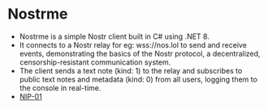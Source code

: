 # Nostrme

- Nostrme is a simple Nostr client built in C# using .NET 8. 
- It connects to a Nostr relay for eg: <a>wss://nos.lol</a> to send and receive events, demonstrating the basics of the Nostr protocol, a decentralized, censorship-resistant communication system. 
- The client sends a text note (kind: 1) to the relay and subscribes to public text notes and metadata (kind: 0) from all users, logging them to the console in real-time.
- [NIP-01](https://github.com/nostr-protocol/nips/blob/master/01.md)